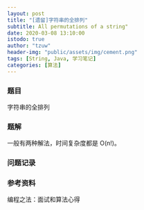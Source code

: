 ```yaml
---
layout: post
title: "[遗留]字符串的全排列"
subtitle: All permutations of a string"
date: 2020-03-08 13:10:00
istodo: true
author: "tzuw"
header-img: "public/assets/img/cement.png"
tags: [String, Java, 学习笔记] 
categories: [算法]
---
```


### 题目	

字符串的全排列

### 题解

一般有两种解法，时间复杂度都是 O(n!)。

### 问题记录

### 参考资料

编程之法：面试和算法心得

